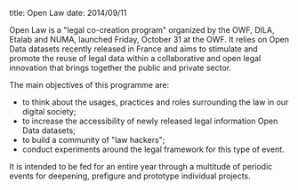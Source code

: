 title: Open Law
date: 2014/09/11

Open Law is a "legal co-creation program" organized by the OWF, DILA, Etalab and NUMA, launched Friday, October 31 at the OWF. It relies on Open Data datasets recently released in France and aims to stimulate and promote the reuse of legal data within a collaborative and open legal innovation that brings together the public and private sector.

The main objectives of this programme are:

* to think about the usages, practices and roles surrounding the law in our digital society;
* to increase the accessibility of newly released legal information Open Data datasets; 
* to build a community of "law hackers";
* conduct experiments around the legal framework for this type of event.

It is intended to be fed for an entire year through a multitude of periodic events for deepening, prefigure and prototype individual projects.
